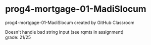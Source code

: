 # prog4-mortgage-01-MadiSlocum
prog4-mortgage-01-MadiSlocum created by GitHub Classroom

Doesn't handle bad string input (see rqmts in assignment)  
grade: 21/25

